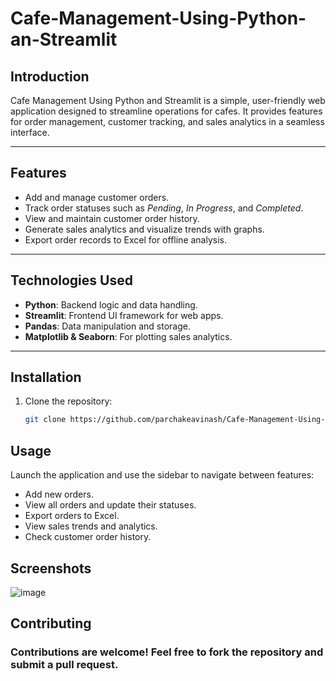 # Cafe-Management-Using-Python-an-Streamlit

## Introduction
Cafe Management Using Python and Streamlit is a simple, user-friendly web application designed to streamline operations for cafes. It provides features for order management, customer tracking, and sales analytics in a seamless interface.

---

## Features
- Add and manage customer orders.
- Track order statuses such as *Pending*, *In Progress*, and *Completed*.
- View and maintain customer order history.
- Generate sales analytics and visualize trends with graphs.
- Export order records to Excel for offline analysis.

---

## Technologies Used
- **Python**: Backend logic and data handling.
- **Streamlit**: Frontend UI framework for web apps.
- **Pandas**: Data manipulation and storage.
- **Matplotlib & Seaborn**: For plotting sales analytics.

---

## Installation
1. Clone the repository:
   ```bash
   git clone https://github.com/parchakeavinash/Cafe-Management-Using-Python-an-Streamlit.git

## Usage
Launch the application and use the sidebar to navigate between features:
- Add new orders.
- View all orders and update their statuses.
- Export orders to Excel.
- View sales trends and analytics.
- Check customer order history.

## Screenshots
![image](https://github.com/user-attachments/assets/b1e071d6-0879-47d8-9f22-2b1b93d1fdca)

## Contributing
### Contributions are welcome! Feel free to fork the repository and submit a pull request.


